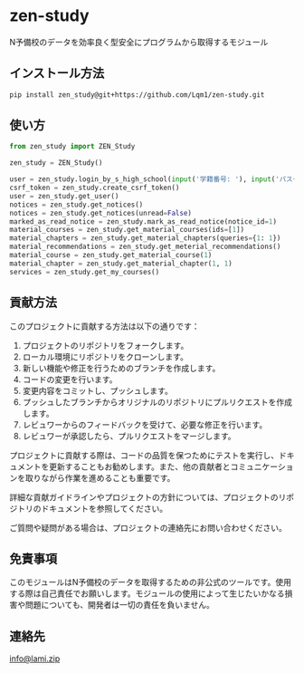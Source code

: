 # zen-study
N予備校のデータを効率良く型安全にプログラムから取得するモジュール

## インストール方法
```bash
pip install zen_study@git+https://github.com/Lqm1/zen-study.git
```

## 使い方
```python
from zen_study import ZEN_Study

zen_study = ZEN_Study()

user = zen_study.login_by_s_high_school(input('学籍番号: '), input('パスード: '))
csrf_token = zen_study.create_csrf_token()
user = zen_study.get_user()
notices = zen_study.get_notices()
notices = zen_study.get_notices(unread=False)
marked_as_read_notice = zen_study.mark_as_read_notice(notice_id=1)
material_courses = zen_study.get_material_courses(ids=[1])
material_chapters = zen_study.get_material_chapters(queries={1: 1})
material_recommendations = zen_study.get_meterial_recommendations()
material_course = zen_study.get_material_course(1)
material_chapter = zen_study.get_material_chapter(1, 1)
services = zen_study.get_my_courses()
```

## 貢献方法
このプロジェクトに貢献する方法は以下の通りです：

1. プロジェクトのリポジトリをフォークします。
2. ローカル環境にリポジトリをクローンします。
3. 新しい機能や修正を行うためのブランチを作成します。
4. コードの変更を行います。
5. 変更内容をコミットし、プッシュします。
6. プッシュしたブランチからオリジナルのリポジトリにプルリクエストを作成します。
7. レビュワーからのフィードバックを受けて、必要な修正を行います。
8. レビュワーが承認したら、プルリクエストをマージします。

プロジェクトに貢献する際は、コードの品質を保つためにテストを実行し、ドキュメントを更新することもお勧めします。また、他の貢献者とコミュニケーションを取りながら作業を進めることも重要です。

詳細な貢献ガイドラインやプロジェクトの方針については、プロジェクトのリポジトリのドキュメントを参照してください。

ご質問や疑問がある場合は、プロジェクトの連絡先にお問い合わせください。

## 免責事項
このモジュールはN予備校のデータを取得するための非公式のツールです。使用する際は自己責任でお願いします。モジュールの使用によって生じたいかなる損害や問題についても、開発者は一切の責任を負いません。

## 連絡先
info@lami.zip

